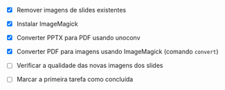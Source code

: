 - [x] Remover imagens de slides existentes
- [x] Instalar ImageMagick
- [x] Converter PPTX para PDF usando unoconv
- [x] Converter PDF para imagens usando ImageMagick (comando `convert`)
- [ ] Verificar a qualidade das novas imagens dos slides
- [ ] Marcar a primeira tarefa como concluída

